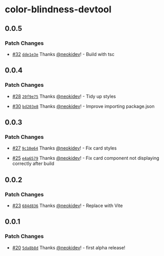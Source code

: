 # color-blindness-devtool

## 0.0.5

### Patch Changes

- [#32](https://github.com/neokidev/color-blindness-devtool/pull/32) [`dde1e3e`](https://github.com/neokidev/color-blindness-devtool/commit/dde1e3e5279c9513f2e65949733a749cc2755175) Thanks [@neokidev](https://github.com/neokidev)! - Build with tsc

## 0.0.4

### Patch Changes

- [#28](https://github.com/neokidev/color-blindness-devtool/pull/28) [`20f9e75`](https://github.com/neokidev/color-blindness-devtool/commit/20f9e7542f04bc3606cc7b2a5b4c8020f568409c) Thanks [@neokidev](https://github.com/neokidev)! - Tidy up styles

- [#30](https://github.com/neokidev/color-blindness-devtool/pull/30) [`bd203e8`](https://github.com/neokidev/color-blindness-devtool/commit/bd203e8167ed5ffb9106add1f85a1f60332250c5) Thanks [@neokidev](https://github.com/neokidev)! - Improve importing package.json

## 0.0.3

### Patch Changes

- [#27](https://github.com/neokidev/color-blindness-devtool/pull/27) [`9c10e64`](https://github.com/neokidev/color-blindness-devtool/commit/9c10e647026fbc61facd993197cfd7b182d3743d) Thanks [@neokidev](https://github.com/neokidev)! - Fix card styles

- [#25](https://github.com/neokidev/color-blindness-devtool/pull/25) [`e4a6579`](https://github.com/neokidev/color-blindness-devtool/commit/e4a657931463cee451f8cf626232c5dc3cc9b3d6) Thanks [@neokidev](https://github.com/neokidev)! - Fix card component not displaying correctly after build

## 0.0.2

### Patch Changes

- [#23](https://github.com/neokidev/color-blindness-devtool/pull/23) [`684d836`](https://github.com/neokidev/color-blindness-devtool/commit/684d83665e3c231f71eba53b2bb8c1cd96fe3298) Thanks [@neokidev](https://github.com/neokidev)! - Replace with Vite

## 0.0.1

### Patch Changes

- [#20](https://github.com/neokidev/color-blindness-devtool/pull/20) [`5da8b8d`](https://github.com/neokidev/color-blindness-devtool/commit/5da8b8d4417368911064e857dfcad3eb33928ae0) Thanks [@neokidev](https://github.com/neokidev)! - first alpha release!
